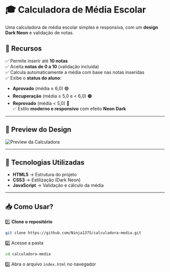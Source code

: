 # 🎓 Calculadora de Média Escolar

Uma calculadora de média escolar simples e responsiva, com um **design Dark Neon** e validação de notas.

## 📌 Recursos

✅ Permite inserir até **10 notas**  
✅ Aceita **notas de 0 a 10** (validação incluída)  
✅ Calcula automaticamente a média com base nas notas inseridas  
✅ Exibe o **status do aluno**:  
   - **Aprovado** (média ≥ 6,0) 🟢  
   - **Recuperação** (média ≥ 5,0 e < 6,0) 🟠  
   - **Reprovado** (média < 5,0) 🔴  
✅ Estilo **moderno e responsivo** com efeito **Neon Dark**  

---

## 🎨 **Preview do Design**

![Preview da Calculadora](https://via.placeholder.com/600x300/000000/0f0?text=Calculadora+Dark+Neon)  

---

## 🚀 **Tecnologias Utilizadas**

- **HTML5** → Estrutura do projeto  
- **CSS3** → Estilização (Dark Neon)  
- **JavaScript** → Validação e cálculo da média  

---

## 📥 **Como Usar?**

1️⃣ **Clone o repositório**  
```bash
git clone https://github.com/Ninja1375/calculadora-media.git
```

2️⃣ Acesse a pasta
```bash
cd calculadora-media
```

3️⃣ Abra o arquivo `index.html` no navegador
